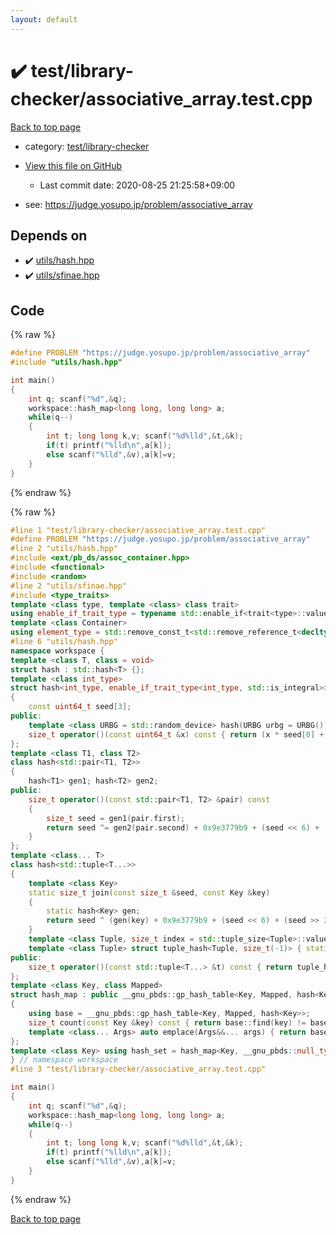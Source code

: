 ```yaml
---
layout: default
---
```


<!-- mathjax config similar to math.stackexchange -->
<script type="text/javascript" async
  src="https://cdnjs.cloudflare.com/ajax/libs/mathjax/2.7.5/MathJax.js?config=TeX-MML-AM_CHTML">
</script>
<script type="text/x-mathjax-config">
  MathJax.Hub.Config({
    TeX: { equationNumbers: { autoNumber: "AMS" }},
    tex2jax: {
      inlineMath: [ ['$','$'] ],
      processEscapes: true
    },
    "HTML-CSS": { matchFontHeight: false },
    displayAlign: "left",
    displayIndent: "2em"
  });
</script>

<script type="text/javascript" src="https://cdnjs.cloudflare.com/ajax/libs/jquery/3.4.1/jquery.min.js"></script>
<script src="https://cdn.jsdelivr.net/npm/jquery-balloon-js@1.1.2/jquery.balloon.min.js" integrity="sha256-ZEYs9VrgAeNuPvs15E39OsyOJaIkXEEt10fzxJ20+2I=" crossorigin="anonymous"></script>
<script type="text/javascript" src="../../../assets/js/copy-button.js"></script>
<link rel="stylesheet" href="../../../assets/css/copy-button.css" />


# :heavy_check_mark: test/library-checker/associative_array.test.cpp

<a href="../../../index.html">Back to top page</a>

* category: <a href="../../../index.html#8a40f8ed03f4cdb6c2fe0a2d4731a143">test/library-checker</a>
* <a href="{{ site.github.repository_url }}/blob/master/test/library-checker/associative_array.test.cpp">View this file on GitHub</a>
    - Last commit date: 2020-08-25 21:25:58+09:00


* see: <a href="https://judge.yosupo.jp/problem/associative_array">https://judge.yosupo.jp/problem/associative_array</a>


## Depends on

* :heavy_check_mark: <a href="../../../library/utils/hash.hpp.html">utils/hash.hpp</a>
* :heavy_check_mark: <a href="../../../library/utils/sfinae.hpp.html">utils/sfinae.hpp</a>


## Code

<a id="unbundled"></a>
{% raw %}
```cpp
#define PROBLEM "https://judge.yosupo.jp/problem/associative_array"
#include "utils/hash.hpp"

int main()
{
    int q; scanf("%d",&q);
    workspace::hash_map<long long, long long> a;
    while(q--)
    {
        int t; long long k,v; scanf("%d%lld",&t,&k);
        if(t) printf("%lld\n",a[k]);
        else scanf("%lld",&v),a[k]=v;
    }
}

```
{% endraw %}

<a id="bundled"></a>
{% raw %}
```cpp
#line 1 "test/library-checker/associative_array.test.cpp"
#define PROBLEM "https://judge.yosupo.jp/problem/associative_array"
#line 2 "utils/hash.hpp"
#include <ext/pb_ds/assoc_container.hpp>
#include <functional>
#include <random>
#line 2 "utils/sfinae.hpp"
#include <type_traits>
template <class type, template <class> class trait>
using enable_if_trait_type = typename std::enable_if<trait<type>::value>::type;
template <class Container>
using element_type = std::remove_const_t<std::remove_reference_t<decltype(*std::begin(std::declval<Container&>()))>>;
#line 6 "utils/hash.hpp"
namespace workspace {
template <class T, class = void>
struct hash : std::hash<T> {};
template <class int_type>
struct hash<int_type, enable_if_trait_type<int_type, std::is_integral>>
{
    const uint64_t seed[3];
public:
    template <class URBG = std::random_device> hash(URBG urbg = URBG()) : seed{urbg(), urbg(), urbg()} {}
    size_t operator()(const uint64_t &x) const { return (x * seed[0] + (x >> 32) * seed[1] + seed[2]) >> 32; }
};
template <class T1, class T2>
class hash<std::pair<T1, T2>>
{
    hash<T1> gen1; hash<T2> gen2;
public:
    size_t operator()(const std::pair<T1, T2> &pair) const
    {
        size_t seed = gen1(pair.first);
        return seed ^= gen2(pair.second) + 0x9e3779b9 + (seed << 6) + (seed >> 2);
    }
};
template <class... T>
class hash<std::tuple<T...>>
{
    template <class Key>
    static size_t join(const size_t &seed, const Key &key)
    {
        static hash<Key> gen;
        return seed ^ (gen(key) + 0x9e3779b9 + (seed << 6) + (seed >> 2));
    }
    template <class Tuple, size_t index = std::tuple_size<Tuple>::value - 1> struct tuple_hash { static size_t apply(const Tuple &t) { return join(tuple_hash<Tuple, index - 1>::apply(t), std::get<index>(t)); } };
    template <class Tuple> struct tuple_hash<Tuple, size_t(-1)> { static size_t apply(const Tuple &t) { return 0; } };
public:
    size_t operator()(const std::tuple<T...> &t) const { return tuple_hash<std::tuple<T...>>::apply(t); }
};
template <class Key, class Mapped>
struct hash_map : public __gnu_pbds::gp_hash_table<Key, Mapped, hash<Key>>
{
    using base = __gnu_pbds::gp_hash_table<Key, Mapped, hash<Key>>;
    size_t count(const Key &key) const { return base::find(key) != base::end(); }
    template <class... Args> auto emplace(Args&&... args) { return base::insert(typename base::value_type(args...)); }
};
template <class Key> using hash_set = hash_map<Key, __gnu_pbds::null_type>;
} // namespace workspace
#line 3 "test/library-checker/associative_array.test.cpp"

int main()
{
    int q; scanf("%d",&q);
    workspace::hash_map<long long, long long> a;
    while(q--)
    {
        int t; long long k,v; scanf("%d%lld",&t,&k);
        if(t) printf("%lld\n",a[k]);
        else scanf("%lld",&v),a[k]=v;
    }
}

```
{% endraw %}

<a href="../../../index.html">Back to top page</a>

